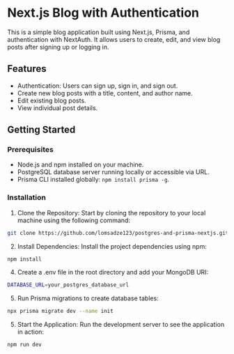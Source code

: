 # Next.js Blog with Authentication

This is a simple blog application built using Next.js, Prisma, and authentication with NextAuth. It allows users to create, edit, and view blog posts after signing up or logging in.

## Features

- Authentication: Users can sign up, sign in, and sign out.
- Create new blog posts with a title, content, and author name.
- Edit existing blog posts.
- View individual post details.

## Getting Started

### Prerequisites

- Node.js and npm installed on your machine.
- PostgreSQL database server running locally or accessible via URL.
- Prisma CLI installed globally: `npm install prisma -g`.

### Installation

1. Clone the Repository: Start by cloning the repository to your local machine using the following command:

```bash
git clone https://github.com/lomsadze123/postgres-and-prisma-nextjs.git
```

2. Install Dependencies: Install the project dependencies using npm:

```bash
npm install
```

4. Create a .env file in the root directory and add your MongoDB URI:

```bash
DATABASE_URL=your_postgres_database_url
```

5. Run Prisma migrations to create database tables:

```bash
npx prisma migrate dev --name init
```

5. Start the Application: Run the development server to see the application in action:

```bash
npm run dev
```
